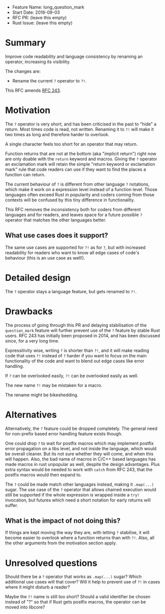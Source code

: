 - Feature Name: long_question_mark
- Start Date: 2016-09-03
- RFC PR: (leave this empty)
- Rust Issue: (leave this empty)

# Summary
[summary]: #summary

Improve code readability and language consistency by
renaming an operator, increasing its visibility.

The changes are:

 * Rename the current `?` operator to `?!`.

This RFC amends [RFC 243][243].

[243]: https://github.com/rust-lang/rfcs/pull/243

# Motivation
[motivation]: #motivation

The `?` operator is very short, and has been criticised
in the past to "hide" a return. Most times code is read,
not written. Renaming it to `?!` will make it two times
as long and therefore harder to overlook.

A single character feels too short for an operator that may return.

Function returns that are not at the bottom
(aka "implicit return") right now are only doable with the
`return` keyword and macros. Giving the `?` operator an
exclamation mark will retain the simple "return keyword or
exclamation mark" rule that code readers can use if they
want to find the places a function can return.

The current behaviour of `?` is different from other language `?`
notations, which make it work on a expression level instead of a
function level. Those languages often exceed Rust in popularity
and coders coming from those contexts will be confused by this
tiny difference in functionality.

This RFC removes the inconsistency both for coders from
different languages and for readers, and leaves space for a
future possible `?` operator that matches the other languages better.

## What use cases does it support?

The same use cases are supported for `?!` as for `?`,
but with increased readability for readers who want to know all
edge cases of code's behaviour (this is an use case as well!).

# Detailed design
[design]: #detailed-design

The `?` operator stays a language feature, but gets renamed to `?!`.

# Drawbacks
[drawbacks]: #drawbacks

The process of going through this PR and delaying stabilisation of the `question_mark` feature will
further prevent use of the `?` feature by stable Rust users.
RFC 243 has initially been proposed in 2014, and has been discussed since, for a very long time.

Expressitivity wise, writing `?` is shorter than `?!`, and it will make reading code that uses
`?!` instead of `?` harder if you want to focus on the main functionality of the code and want to
blend out edge cases like error handling.

If `?` can be overlooked easily, `?!` can be overlooked easily as well.

The new name `?!` may be mistaken for a macro.

The rename might be bikeshedding.

# Alternatives
[alternatives]: #alternatives

Alternatively, the `?` feature could be dropped completely. The general need
for non-prefix based error handling feature exists though.

One could drop `?` to wait for postfix macros which may implement postfix error
propagation on a libs level, and not inside the language, which would be overall
cleaner. But its not sure whether they will come, and when this will happen. Also,
the bad name of macros in C/C++ based languages has made macros in rust
unpopular as well, despite the design advantages. Plus extra syntax would be needed
to work with `catch` from RFC 243, that the postfix macros would then expand to.

The `?` could be made match other languages instead, making it `.map(...)` sugar.
The use case of the `?` operator that allows chained execution would still be supported
if the whole expression is wrapped inside a `try!` invocation, but futures which need a
short notation for early returns will suffer.

## What is the impact of not doing this?

If things are kept moving the way they are, with letting `?` stabilise,
it will become easier to overlook where a function returns than with `?!`.
Also, all the other arguments from the motivation section apply.

# Unresolved questions
[unresolved]: #unresolved-questions

Should there be a `?` operator that works as `.map(...)` sugar?
Which additional use cases will that cover? Will it help to prevent use of `?!`
in cases where it might disturb a reader?

Maybe the `?!` name is still too short? Should a valid identifier be chosen
instead of "?" so that if Rust gets postfix macros, the operator can be moved
into libcore?
